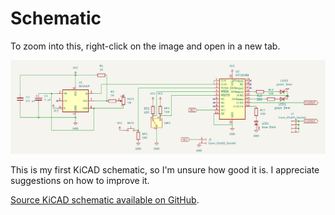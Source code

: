 # Schematic

To zoom into this, right-click on the image and open in a new tab.

[![Schematic](pictures/schematic.png)](pictures/schematic.png)

This is my first KiCAD schematic, so I'm unsure how good it is. I appreciate suggestions
on how to improve it. 

[Source KiCAD schematic available on GitHub](https://github.com/siliconchronicles/clock-module/blob/main/schematic/clock/clock.kicad_sch).
